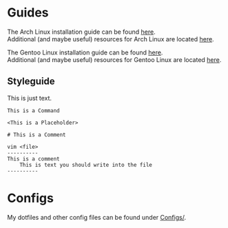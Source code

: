 # Guides

The Arch Linux installation guide can be found [here](Arch_Installation_Guide.md).  
Additional (and maybe useful) resources for Arch Linux are located [here](Resources/Arch_Linux/).  

The Gentoo Linux installation guide can be found [here](Gentoo_Installation_Guide.md).  
Additional (and maybe useful) resources for Gentoo Linux are located [here](Resources/Gentoo/).  

## Styleguide
	
This is just text.

	This is a Command
	
	<This is a Placeholder>
	
	# This is a Comment
	
	vim <file>
	----------
	This is a comment
	    This is text you should write into the file
	----------
	

# Configs

My dotfiles and other config files can be found under [Configs/](Configs/).
